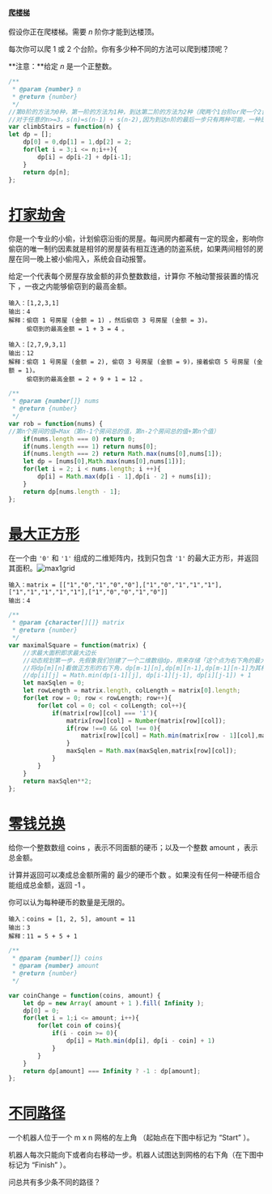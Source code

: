 #### [爬楼梯](https://leetcode-cn.com/problems/climbing-stairs/)

假设你正在爬楼梯。需要 *n* 阶你才能到达楼顶。

每次你可以爬 1 或 2 个台阶。你有多少种不同的方法可以爬到楼顶呢？

**注意：**给定 *n* 是一个正整数。

```js
/**
 * @param {number} n
 * @return {number}
 */
//第0阶的方法为0种，第一阶的方法为1种，到达第二阶的方法为2种（爬两个1台阶or爬一个2台阶）
//对于任意的n>=3，s(n)=s(n-1) + s(n-2),因为到达n阶的最后一步只有两种可能，一种是走了一阶，一种是走了两阶。
var climbStairs = function(n) {
let dp = [];
    dp[0] = 0,dp[1] = 1,dp[2] = 2;
    for(let i = 3;i <= n;i++){
        dp[i] = dp[i-2] + dp[i-1];
    }
    return dp[n];
};
```



# [打家劫舍](https://leetcode-cn.com/problems/house-robber/)

你是一个专业的小偷，计划偷窃沿街的房屋。每间房内都藏有一定的现金，影响你偷窃的唯一制约因素就是相邻的房屋装有相互连通的防盗系统，如果两间相邻的房屋在同一晚上被小偷闯入，系统会自动报警。

给定一个代表每个房屋存放金额的非负整数数组，计算你 不触动警报装置的情况下 ，一夜之内能够偷窃到的最高金额。

```
输入：[1,2,3,1]
输出：4
解释：偷窃 1 号房屋 (金额 = 1) ，然后偷窃 3 号房屋 (金额 = 3)。
     偷窃到的最高金额 = 1 + 3 = 4 。

输入：[2,7,9,3,1]
输出：12
解释：偷窃 1 号房屋 (金额 = 2), 偷窃 3 号房屋 (金额 = 9)，接着偷窃 5 号房屋 (金额 = 1)。
     偷窃到的最高金额 = 2 + 9 + 1 = 12 。
```

```javascript
/**
 * @param {number[]} nums
 * @return {number}
 */
var rob = function(nums) {
//第n个房间的值=Max（第n-1个房间总的值，第n-2个房间总的值+第n个值）
    if(nums.length === 0) return 0;
    if(nums.length === 1) return nums[0];
    if(nums.length === 2) return Math.max(nums[0],nums[1]);
    let dp = [nums[0],Math.max(nums[0],nums[1])];
    for(let i = 2; i < nums.length; i ++){
        dp[i] = Math.max(dp[i - 1],dp[i - 2] + nums[i]);
    }
    return dp[nums.length - 1];
};
```



# [最大正方形](https://leetcode-cn.com/problems/maximal-square/)

在一个由 `'0'` 和 `'1'` 组成的二维矩阵内，找到只包含 `'1'` 的最大正方形，并返回其面积。![max1grid](https://assets.leetcode.com/uploads/2020/11/26/max1grid.jpg)

```
输入：matrix = [["1","0","1","0","0"],["1","0","1","1","1"],["1","1","1","1","1"],["1","0","0","1","0"]]
输出：4
```

```javascript
/**
 * @param {character[][]} matrix
 * @return {number}
 */
var maximalSquare = function(matrix) {
  	//求最大面积即求最大边长
  	//动态规划第一步，先假象我们创建了一个二维数组dp，用来存储「这个点为右下角的最大正方形的边长」
  	//将dp[m][n]看做正方形的右下角，dp[m-1][n],dp[m][n-1],dp[m-1][n-1]为其相邻的三个点
  	//dp[i][j] = Math.min(dp[i-1][j], dp[i-1][j-1], dp[i][j-1]) + 1
    let maxSqlen = 0;
    let rowLength = matrix.length, colLength = matrix[0].length;
    for(let row = 0; row < rowLength; row++){
        for(let col = 0; col < colLength; col++){
            if(matrix[row][col] === '1'){
                matrix[row][col] = Number(matrix[row][col]);
                if(row !==0 && col !== 0){
                    matrix[row][col] = Math.min(matrix[row - 1][col],matrix[row][col - 1],matrix[row - 1][col - 1]) + 1;
                }
                maxSqlen = Math.max(maxSqlen,matrix[row][col]);
            }
        }
    }
    return maxSqlen**2;
};
```

# [零钱兑换](https://link.juejin.cn/?target=https%3A%2F%2Fleetcode-cn.com%2Fproblems%2Fcoin-change%2F)

给你一个整数数组 coins ，表示不同面额的硬币；以及一个整数 amount ，表示总金额。

计算并返回可以凑成总金额所需的 最少的硬币个数 。如果没有任何一种硬币组合能组成总金额，返回 -1 。

你可以认为每种硬币的数量是无限的。

```
输入：coins = [1, 2, 5], amount = 11
输出：3 
解释：11 = 5 + 5 + 1
```

```js
/**
 * @param {number[]} coins
 * @param {number} amount
 * @return {number}
 */

var coinChange = function(coins, amount) {
    let dp = new Array( amount + 1 ).fill( Infinity );
    dp[0] = 0;
    for(let i = 1;i <= amount; i++){
        for(let coin of coins){
            if(i - coin >= 0){
                dp[i] = Math.min(dp[i], dp[i - coin] + 1)
            }
        }
    }
    return dp[amount] === Infinity ? -1 : dp[amount];
};
```



# [不同路径](https://leetcode-cn.com/problems/unique-paths/)

一个机器人位于一个 m x n 网格的左上角 （起始点在下图中标记为 “Start” ）。

机器人每次只能向下或者向右移动一步。机器人试图达到网格的右下角（在下图中标记为 “Finish” ）。

问总共有多少条不同的路径？

